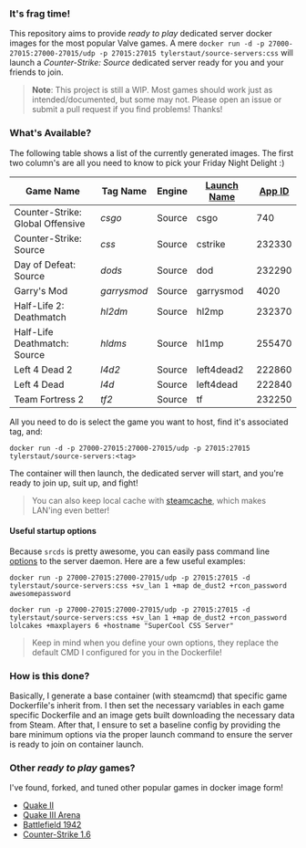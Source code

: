 ### It's frag time!

This repository aims to provide _ready to play_ dedicated server docker images for the most popular Valve games.
A mere `docker run -d -p 27000-27015:27000-27015/udp -p 27015:27015 tylerstaut/source-servers:css` will launch a _Counter-Strike: Source_ dedicated server ready for you and your friends to join.

> **Note**: This project is still a WIP. Most games should work just as intended/documented, but some may not. Please open an issue or submit a pull request if you find problems! Thanks!

### What's Available?

The following table shows a list of the currently generated images. The first two column's are all you need to know to pick your Friday Night Delight :)

| Game Name                        | Tag Name    | Engine | [Launch Name](https://developer.valvesoftware.com/wiki/Dedicated_Server_Name_Enumeration) | [App ID](https://developer.valvesoftware.com/wiki/Dedicated_Servers_List) |
| -------------------------------- | ----------- | ------ | ----------------------------------------------------------------------------------------- | ------------------------------------------------------------------------- |
| Counter-Strike: Global Offensive | _csgo_      | Source | csgo                                                                                      | 740                                                                       |
| Counter-Strike: Source           | _css_       | Source | cstrike                                                                                   | 232330                                                                    |
| Day of Defeat: Source            | _dods_      | Source | dod                                                                                       | 232290                                                                    |
| Garry's Mod                      | _garrysmod_ | Source | garrysmod                                                                                 | 4020                                                                      |
| Half-Life 2: Deathmatch          | _hl2dm_     | Source | hl2mp                                                                                     | 232370                                                                    |
| Half-Life Deathmatch: Source     | _hldms_     | Source | hl1mp                                                                                     | 255470                                                                    |
| Left 4 Dead 2                    | _l4d2_      | Source | left4dead2                                                                                | 222860                                                                    |
| Left 4 Dead                      | _l4d_       | Source | left4dead                                                                                 | 222840                                                                    |
| Team Fortress 2                  | _tf2_       | Source | tf                                                                                        | 232250                                                                    |

All you need to do is select the game you want to host, find it's associated tag, and:

```
docker run -d -p 27000-27015:27000-27015/udp -p 27015:27015 tylerstaut/source-servers:<tag>
```

The container will then launch, the dedicated server will start, and you're ready to join up, suit up, and fight!

> You can also keep local cache with [steamcache](https://github.com/steamcache/steamcache), which makes LAN'ing even better!

#### Useful startup options

Because `srcds` is pretty awesome, you can easily pass command line [options](https://developer.valvesoftware.com/wiki/Command_Line_Options#Source_Dedicated_Server) to the server daemon. Here are a few useful examples:

```
docker run -p 27000-27015:27000-27015/udp -p 27015:27015 -d tylerstaut/source-servers:css +sv_lan 1 +map de_dust2 +rcon_password awesomepassword
```

```
docker run -p 27000-27015:27000-27015/udp -p 27015:27015 -d tylerstaut/source-servers:css +sv_lan 1 +map de_dust2 +rcon_password lolcakes +maxplayers 6 +hostname "SuperCool CSS Server"
```

> Keep in mind when you define your own options, they replace the default CMD I configured for you in the Dockerfile!

### How is this done?

Basically, I generate a base container (with steamcmd) that specific game Dockerfile's inherit from. I then set the necessary variables in each game specific Dockerfile and an image gets built downloading the necessary data from Steam.
After that, I ensure to set a baseline config by providing the bare minimum options via the proper launch command to ensure the server is ready to join on container launch.

### Other _ready to play_ games?

I've found, forked, and tuned other popular games in docker image form!

- [Quake II](https://github.com/InAnimaTe/docker-quake2)
- [Quake III Arena](https://github.com/InAnimaTe/docker-quake3)
- [Battlefield 1942](https://github.com/InAnimaTe/docker-battlefield1942)
- [Counter-Strike 1.6](https://github.com/skarademir/cs16_server)
